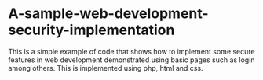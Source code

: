 # A-sample-web-development-security-implementation
This is a simple example of code that shows how to implement some secure features in web development demonstrated using 
basic pages such as login among others. This is implemented using php, html and css.

